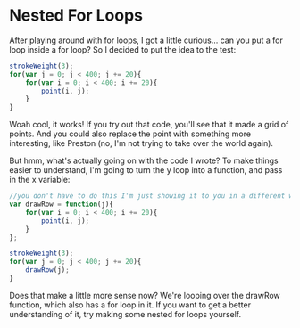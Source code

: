 # Nested For Loops
After playing around with for loops, I got a little curious... can you put a for loop inside a for loop? So I decided to put the idea to the test:
```js
strokeWeight(3);
for(var j = 0; j < 400; j += 20){
    for(var i = 0; i < 400; i += 20){
        point(i, j);
    }
}
```
Woah cool, it works! If you try out that code, you'll see that it made a grid of points. And you could also replace the point with something more interesting, like Preston (no, I'm not trying to take over the world again).

But hmm, what's actually going on with the code I wrote? To make things easier to understand, I'm going to turn the y loop into a function, and pass in the x variable:
```js
//you don't have to do this I'm just showing it to you in a different way
var drawRow = function(j){
    for(var i = 0; i < 400; i += 20){
        point(i, j);
    }
};

strokeWeight(3);
for(var j = 0; j < 400; j += 20){
    drawRow(j);
}
```
Does that make a little more sense now? We're looping over the drawRow function, which also has a for loop in it. If you want to get a better understanding of it, try making some nested for loops yourself.
